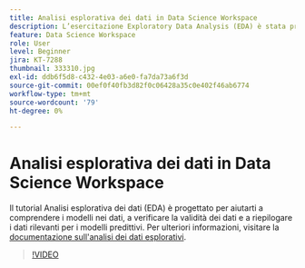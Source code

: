 ```yaml
---
title: Analisi esplorativa dei dati in Data Science Workspace
description: L’esercitazione Exploratory Data Analysis (EDA) è stata progettata per aiutarti a individuare pattern nei dati, a verificare la correttezza dei dati e a riepilogare i dati rilevanti per i modelli predittivi.
feature: Data Science Workspace
role: User
level: Beginner
jira: KT-7288
thumbnail: 333310.jpg
exl-id: ddb6f5d8-c432-4e03-a6e0-fa7da73a6f3d
source-git-commit: 00ef0f40fb3d82f0c06428a35c0e402f46ab6774
workflow-type: tm+mt
source-wordcount: '79'
ht-degree: 0%

---
```


# Analisi esplorativa dei dati in Data Science Workspace

Il tutorial Analisi esplorativa dei dati (EDA) è progettato per aiutarti a comprendere i modelli nei dati, a verificare la validità dei dati e a riepilogare i dati rilevanti per i modelli predittivi. Per ulteriori informazioni, visitare la [documentazione sull&#39;analisi dei dati esplorativi](https://experienceleague.adobe.com/docs/experience-platform/data-science-workspace/jupyterlab/eda-notebook.html?lang=en).

>[!VIDEO](https://video.tv.adobe.com/v/333310)

